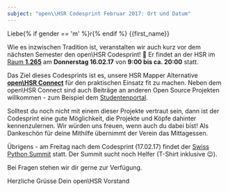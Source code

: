 ```yaml
---
subject: "open\\HSR Codesprint Februar 2017: Ort und Datum"
---
```


Liebe{% if gender == 'm' %}r{% endif %} {{first_name}}

Wie es inzwischen Tradition ist, veranstalten wir auch kurz vor dem nächsten Semester den open\HSR Codesprint! 🎉
Er findet an der HSR im [Raum **1.265**](https://www.openstreetmap.org/node/411729151) am **Donnerstag 16.02.17** von **9:00 bis ca. 20:00** statt.

Das Ziel dieses Codesprints ist es, unsere HSR Mapper Alternative [**open\HSR Connect**](https://github.com/openhsr/connect/) für den praktischen Einsatz fit zu machen. Neben dem open\HSR Connect sind auch Beiträge an anderen Open Source Projekten willkommen - zum Beispiel dem [Studentenportal](https://github.com/studentenportal/web).

Solltest du noch nicht mit einem dieser Projekte vertraut sein, dann ist der Codesprint eine gute Möglichkeit, die Projekte und Köpfe dahinter kennenzulernen. Wir würden uns freuen, wenn auch du dabei bist!
Als Dankeschön für deine Mithilfe übernimmt der Verein das Mittagessen.

Übrigens - am Freitag nach dem Codesprint (17.02.17) findet der [Swiss Python Summit](http://www.python-summit.ch/) statt. Der Summit sucht noch Helfer (T-Shirt inklusive 😉).

Bei Fragen stehen wir dir gerne zur Verfügung.

Herzliche Grüsse
Dein open\HSR Vorstand
